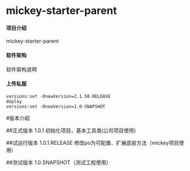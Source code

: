 # mickey-starter-parent

#### 项目介绍
mickey-starter-parent

#### 软件架构
软件架构说明

#### 上传私服
```
versions:set -DnewVersion=2.1.50.RELEASE
deploy
versions:set -DnewVersion=1.0-SNAPSHOT
```
#版本介紹

##正式版本
1.0.1 初始化项目，基本工具类(公司项目使用)

##试运行版本
1.0.1.RELEASE 修改po为可配置、扩展底层方法（mickey项目使用）

##测试版本
1.0.SNAPSHOT（测试工程使用）
